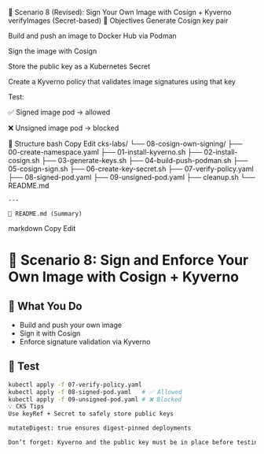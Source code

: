 🔐 Scenario 8 (Revised): Sign Your Own Image with Cosign + Kyverno verifyImages (Secret-based)
🎯 Objectives
Generate Cosign key pair

Build and push an image to Docker Hub via Podman

Sign the image with Cosign

Store the public key as a Kubernetes Secret

Create a Kyverno policy that validates image signatures using that key

Test:

✅ Signed image pod → allowed

❌ Unsigned image pod → blocked

📁 Structure
bash
Copy
Edit
cks-labs/
└── 08-cosign-own-signing/
    ├── 00-create-namespace.yaml
    ├── 01-install-kyverno.sh
    ├── 02-install-cosign.sh
    ├── 03-generate-keys.sh
    ├── 04-build-push-podman.sh
    ├── 05-cosign-sign.sh
    ├── 06-create-key-secret.sh
    ├── 07-verify-policy.yaml
    ├── 08-signed-pod.yaml
    ├── 09-unsigned-pod.yaml
    ├── cleanup.sh
    └── README.md

    ---

    📘 README.md (Summary)
markdown
Copy
Edit
# 🔐 Scenario 8: Sign and Enforce Your Own Image with Cosign + Kyverno

## 🎯 What You Do
- Build and push your own image
- Sign it with Cosign
- Enforce signature validation via Kyverno

## 🧪 Test
```bash
kubectl apply -f 07-verify-policy.yaml
kubectl apply -f 08-signed-pod.yaml   # ✅ Allowed
kubectl apply -f 09-unsigned-pod.yaml # ❌ Blocked
💡 CKS Tips
Use keyRef + Secret to safely store public keys

mutateDigest: true ensures digest-pinned deployments

Don’t forget: Kyverno and the public key must be in place before testing